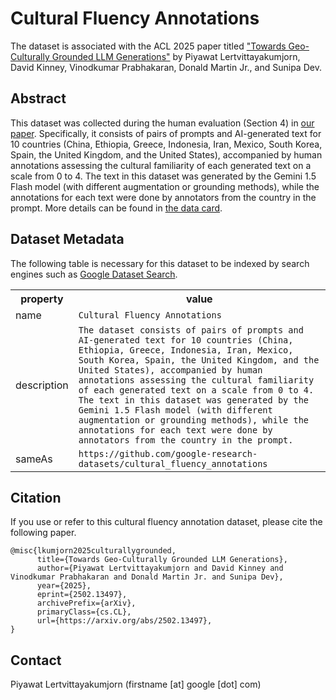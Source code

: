 # Cultural Fluency Annotations
The dataset is associated with the ACL 2025 paper titled ["Towards Geo-Culturally Grounded LLM Generations"](https://arxiv.org/pdf/2502.13497) by Piyawat Lertvittayakumjorn, David Kinney, Vinodkumar Prabhakaran, Donald Martin Jr., and Sunipa Dev. 

## Abstract
This dataset was collected during the human evaluation (Section 4) in [our paper](https://arxiv.org/pdf/2502.13497). Specifically, it consists of pairs of prompts and AI-generated text for 10 countries (China, Ethiopia, Greece, Indonesia, Iran, Mexico, South Korea, Spain, the United Kingdom, and the United States), accompanied by human annotations assessing the cultural familiarity of each generated text on a scale from 0 to 4. The text in this dataset was generated by the Gemini 1.5 Flash model (with different augmentation or grounding methods), while the annotations for each text were done by annotators from the country in the prompt. More details can be found in [the data card](https://github.com/google-research-datasets/cultural_fluency_annotations/blob/main/data_card.pdf).

## Dataset Metadata

The following table is necessary for this dataset to be indexed by search
engines such as <a href="https://g.co/datasetsearch">Google Dataset Search</a>.
<div itemscope itemtype="http://schema.org/Dataset">
  <table>
    <tr>
      <th>property</th>
      <th>value</th>
    </tr>
    <tr>
      <td>name</td>
      <td><code itemprop="name">Cultural Fluency Annotations</code></td>
    </tr>
      <tr>
      <td>description</td>
      <td><code itemprop="description">The dataset consists of pairs of prompts and AI-generated text for 10 countries (China, Ethiopia, Greece, Indonesia, Iran, Mexico, South Korea, Spain, the United Kingdom, and the United States), accompanied by human annotations assessing the cultural familiarity of each generated text on a scale from 0 to 4. The text in this dataset was generated by the Gemini 1.5 Flash model (with different augmentation or grounding methods), while the annotations for each text were done by annotators from the country in the prompt.</code></td>
    </tr>
    </tr>
      <tr>
      <td>sameAs</td>
      <td><code itemprop="sameAs">https://github.com/google-research-datasets/cultural_fluency_annotations</code></td>
    </tr>
  </table>
</div>

## Citation
If you use or refer to this cultural fluency annotation dataset, please cite the following paper.
```
@misc{lkumjorn2025culturallygrounded,
      title={Towards Geo-Culturally Grounded LLM Generations}, 
      author={Piyawat Lertvittayakumjorn and David Kinney and Vinodkumar Prabhakaran and Donald Martin Jr. and Sunipa Dev},
      year={2025},
      eprint={2502.13497},
      archivePrefix={arXiv},
      primaryClass={cs.CL},
      url={https://arxiv.org/abs/2502.13497}, 
}
```

## Contact
Piyawat Lertvittayakumjorn (firstname [at] google [dot] com)
